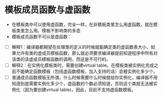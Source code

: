 # 模板成员函数与虚函数

- 在模板类中可以使用虚函数，完全一样，在非模板类里怎么用虚函数，就在模板类里怎么用。模板不影响类的多态
- 模板成员函数不可以是虚函数：

- [ ] 解释1：编译器都期望在处理类的定义的时候就能确定类的虚函数表大小，如果允许有类的虚成员模板函数，那么就必须要求编译器提前知道程序中所有对该类的该虚成员模板函数的调用，而这是不可行的。
- [ ] 解释2：在实例化模板类时，需要创建virtual table。在模板类被实例化完成之前不能确定函数模板（包括虚函数模板，加入支持的话）会被实例化多少个。
- [ ] 普通成员函数模板无所谓，什么时候需要什么时候就给你实例化，编译器不用知道到底需要实例化多少个，虚函数的个数必须知道，否则这个类就无法被实例化（因为要创建virtual table)，因此，目前不支持虚函数模板。